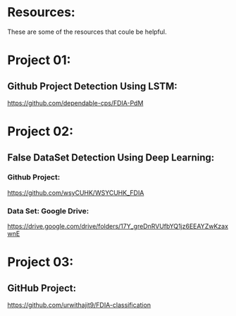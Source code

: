 # Resources:
These are some of the resources that coule be helpful.
# Project 01:
## Github Project Detection Using LSTM:
https://github.com/dependable-cps/FDIA-PdM

# Project 02:
## False DataSet Detection Using Deep Learning:
### Github Project:
https://github.com/wsyCUHK/WSYCUHK_FDIA

### Data Set: Google Drive:
https://drive.google.com/drive/folders/17Y_greDnRVUfbYQ1jz6EEAYZwKzaxwnE

# Project 03:
## GitHub Project:
https://github.com/urwithajit9/FDIA-classification

